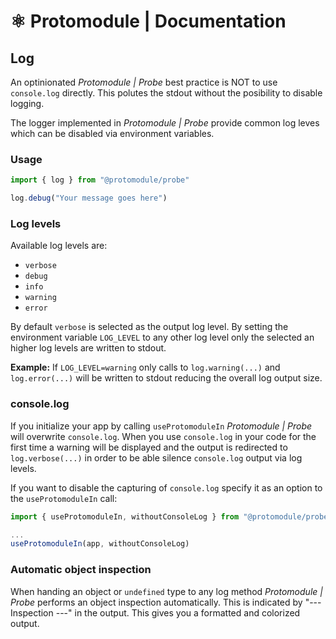 # ⚛️ Protomodule | Documentation

## Log

An optinionated *Protomodule | Probe* best practice is NOT to use `console.log` directly. This polutes the stdout without the posibility to disable logging.

The logger implemented in *Protomodule | Probe* provide common log leves which can be disabled via environment variables.

### Usage

```js
import { log } from "@protomodule/probe"

log.debug("Your message goes here")
```

### Log levels

Available log levels are:

  * `verbose`
  * `debug`
  * `info`
  * `warning`
  * `error`

By default `verbose` is selected as the output log level. By setting the environment variable `LOG_LEVEL` to any other log level only the selected an higher log levels are written to stdout.

**Example:** If `LOG_LEVEL=warning` only calls to `log.warning(...)` and `log.error(...)` will be written to stdout reducing the overall log output size.

### console.log

If you initialize your app by calling `useProtomoduleIn` *Protomodule | Probe* will overwrite `console.log`. When you use `console.log` in your code for the first time a warning will be displayed and the output is redirected to `log.verbose(...)` in order to be able silence `console.log` output via log levels.

If you want to disable the capturing of `console.log` specify it as an option to the `useProtomoduleIn` call:

```js
import { useProtomoduleIn, withoutConsoleLog } from "@protomodule/probe"

...
useProtomoduleIn(app, withoutConsoleLog)
```

### Automatic object inspection

When handing an object or `undefined` type to any log method *Protomodule | Probe* performs an object inspection automatically. This is indicated by "--- Inspection ---" in the output. This gives you a formatted and colorized output.